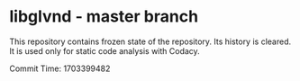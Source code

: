 # libglvnd - master branch

This repository contains frozen state of the repository.
Its history is cleared. It is used only for static code
analysis with Codacy.

Commit Time: 1703399482